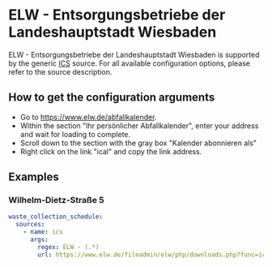 # ELW - Entsorgungsbetriebe der Landeshauptstadt Wiesbaden

ELW - Entsorgungsbetriebe der Landeshauptstadt Wiesbaden is supported by the generic [ICS](/doc/source/ics.md) source. For all available configuration options, please refer to the source description.


## How to get the configuration arguments

- Go to <https://www.elw.de/abfallkalender>.
- Within the section "Ihr persönlicher Abfallkalender", enter your address and wait for loading to complete.
- Scroll down to the section with the gray box "Kalender abonnieren als"
- Right click on the link "ical" and copy the link address.

## Examples

### Wilhelm-Dietz-Straße 5

```yaml
waste_collection_schedule:
  sources:
    - name: ics
      args:
        regex: ELW - (.*)
        url: https://www.elw.de/fileadmin/elw/php/downloads.php?func=ical&obj=%7B16194D84-3C94-4433-A464-16CEDE63F9F0%7D&location=0
```
